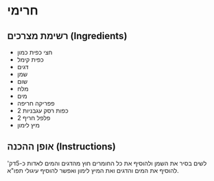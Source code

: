 # חרימי

## רשימת מצרכים (Ingredients)
- חצי כפית כמון
- כפית קימל
- דגים
- שמן
- שום
- מלח
- מים
- פפריקה חריפה
- 2 כפות רסק עגבניות
- 2 פלפל חריף
- מיץ לימון
## אופן ההכנה (Instructions)
לשים בסיר את השמן ולהוסיף את כל החומרים חוץ מהדגים והמים לאדות כ-5דק' להוסיף את המים והדגים ואת המיץ לימון ואפשר להוסיף עיגולי תפו"א.








